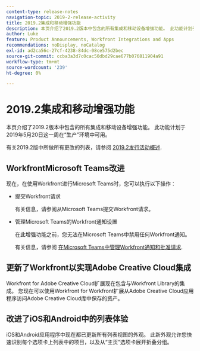 ```yaml
---
content-type: release-notes
navigation-topic: 2019-2-release-activity
title: 2019.2集成和移动增强功能
description: 本页介绍了2019.2版本中包含的所有集成和移动设备增强功能。 此功能计划于2019年5月20日这一周在“生产”环境中可用。
author: Luke
feature: Product Announcements, Workfront Integrations and Apps
recommendations: noDisplay, noCatalog
exl-id: ad2ca56c-27cf-4238-84dc-08ce575d2bec
source-git-commit: ccba3a3d7c0cac50dbd29cae677b076811904a91
workflow-type: tm+mt
source-wordcount: '239'
ht-degree: 0%

---
```


# 2019.2集成和移动增强功能

本页介绍了2019.2版本中包含的所有集成和移动设备增强功能。 此功能计划于2019年5月20日这一周在“生产”环境中可用。

有关2019.2版中所做所有更改的列表，请参阅 [2019.2发行活动概述](../../../../product-announcements/product-releases/quarterly-release-archive/2019.2-release-activity/2019.2-release-activity-overview.md).

## WorkfrontMicrosoft Teams改进

现在，在使用Workfront进行Microsoft Teams时，您可以执行以下操作：

* 提交Workfront请求

  有关信息，请参阅从Microsoft Teams提交Workfront请求。

* 管理Microsoft Teams的Workfront通知设置

  在此增强功能之前，您无法在Microsoft Teams中禁用任何Workfront通知。

  有关信息，请参阅 [在Microsoft Teams中管理Workfront通知和批准请求](../../../../workfront-integrations-and-apps/using-workfront-with-microsoft-teams/manage-wf-notifications-approval-requests-ms-teams.md).

## 更新了Workfront以实现Adobe Creative Cloud集成

Workfront for Adobe Creative Cloud扩展现在包含与Workfront Library的集成。 您现在可以使用Workfront for Workfront扩展从Adobe Creative Cloud应用程序访问Adobe Creative Cloud库中保存的资产。

## 改进了iOS和Android中的列表体验

iOS和Android应用程序中现在都已更新所有列表视图的外观。 此新外观允许您快速识别每个选项卡上列表中的项目，以及从“主页”选项卡展开折叠分组。

